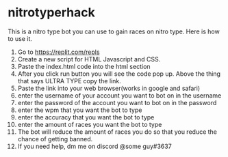 # nitrotyperhack
This is a nitro type bot you can use to gain races on nitro type. Here is how to use it.
1. Go to https://replit.com/repls
2. Create a new script for HTML Javascript and CSS.
3. Paste the index.html code into the html section
4. After you click run button you will see the code pop up. Above the thing that says ULTRA TYPE copy the link.
5. Paste the link into your web browser(works in google and safari)
6. enter the username of your account you want to bot on in the username
7. enter the password of the account you want to bot on in the password
8. enter the wpm that you want the bot to type
9. enter the accuracy that you want the bot to type
10. enter the amount of races you want the bot to type
11. The bot will reduce the amount of races you do so that you reduce the chance of getting banned.
12. If you need help, dm me on discord @some guy#3637
